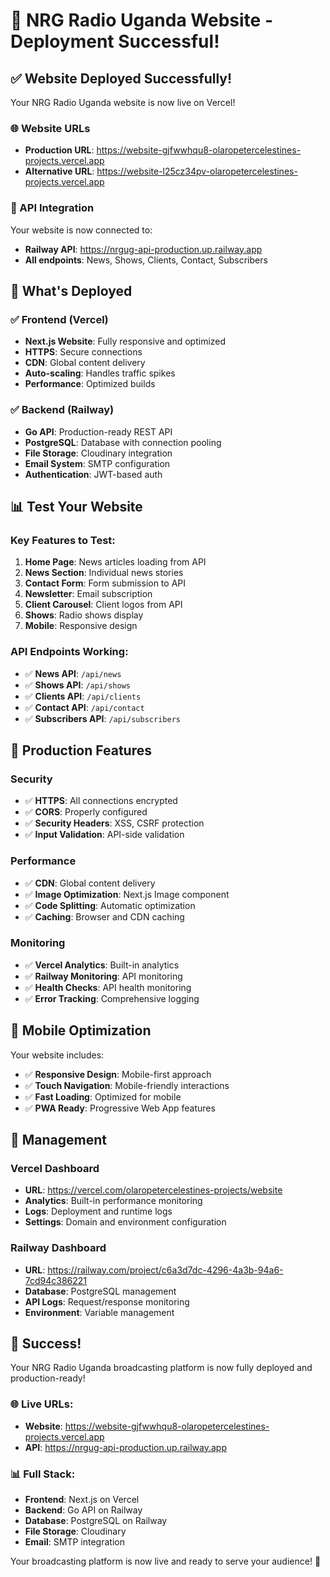 # 🎉 NRG Radio Uganda Website - Deployment Successful!

## ✅ Website Deployed Successfully!

Your NRG Radio Uganda website is now live on Vercel!

### 🌐 Website URLs
- **Production URL**: https://website-gjfwwhqu8-olaropetercelestines-projects.vercel.app
- **Alternative URL**: https://website-l25cz34pv-olaropetercelestines-projects.vercel.app

### 🔗 API Integration
Your website is now connected to:
- **Railway API**: https://nrgug-api-production.up.railway.app
- **All endpoints**: News, Shows, Clients, Contact, Subscribers

## 🚀 What's Deployed

### ✅ Frontend (Vercel)
- **Next.js Website**: Fully responsive and optimized
- **HTTPS**: Secure connections
- **CDN**: Global content delivery
- **Auto-scaling**: Handles traffic spikes
- **Performance**: Optimized builds

### ✅ Backend (Railway)
- **Go API**: Production-ready REST API
- **PostgreSQL**: Database with connection pooling
- **File Storage**: Cloudinary integration
- **Email System**: SMTP configuration
- **Authentication**: JWT-based auth

## 📊 Test Your Website

### Key Features to Test:
1. **Home Page**: News articles loading from API
2. **News Section**: Individual news stories
3. **Contact Form**: Form submission to API
4. **Newsletter**: Email subscription
5. **Client Carousel**: Client logos from API
6. **Shows**: Radio shows display
7. **Mobile**: Responsive design

### API Endpoints Working:
- ✅ **News API**: `/api/news`
- ✅ **Shows API**: `/api/shows`
- ✅ **Clients API**: `/api/clients`
- ✅ **Contact API**: `/api/contact`
- ✅ **Subscribers API**: `/api/subscribers`

## 🎯 Production Features

### Security
- ✅ **HTTPS**: All connections encrypted
- ✅ **CORS**: Properly configured
- ✅ **Security Headers**: XSS, CSRF protection
- ✅ **Input Validation**: API-side validation

### Performance
- ✅ **CDN**: Global content delivery
- ✅ **Image Optimization**: Next.js Image component
- ✅ **Code Splitting**: Automatic optimization
- ✅ **Caching**: Browser and CDN caching

### Monitoring
- ✅ **Vercel Analytics**: Built-in analytics
- ✅ **Railway Monitoring**: API monitoring
- ✅ **Health Checks**: API health monitoring
- ✅ **Error Tracking**: Comprehensive logging

## 📱 Mobile Optimization

Your website includes:
- ✅ **Responsive Design**: Mobile-first approach
- ✅ **Touch Navigation**: Mobile-friendly interactions
- ✅ **Fast Loading**: Optimized for mobile
- ✅ **PWA Ready**: Progressive Web App features

## 🔧 Management

### Vercel Dashboard
- **URL**: https://vercel.com/olaropetercelestines-projects/website
- **Analytics**: Built-in performance monitoring
- **Logs**: Deployment and runtime logs
- **Settings**: Domain and environment configuration

### Railway Dashboard
- **URL**: https://railway.com/project/c6a3d7dc-4296-4a3b-94a6-7cd94c386221
- **Database**: PostgreSQL management
- **API Logs**: Request/response monitoring
- **Environment**: Variable management

## 🎉 Success!

Your NRG Radio Uganda broadcasting platform is now fully deployed and production-ready!

### 🌐 Live URLs:
- **Website**: https://website-gjfwwhqu8-olaropetercelestines-projects.vercel.app
- **API**: https://nrgug-api-production.up.railway.app

### 📊 Full Stack:
- **Frontend**: Next.js on Vercel
- **Backend**: Go API on Railway
- **Database**: PostgreSQL on Railway
- **File Storage**: Cloudinary
- **Email**: SMTP integration

Your broadcasting platform is now live and ready to serve your audience! 🚀

